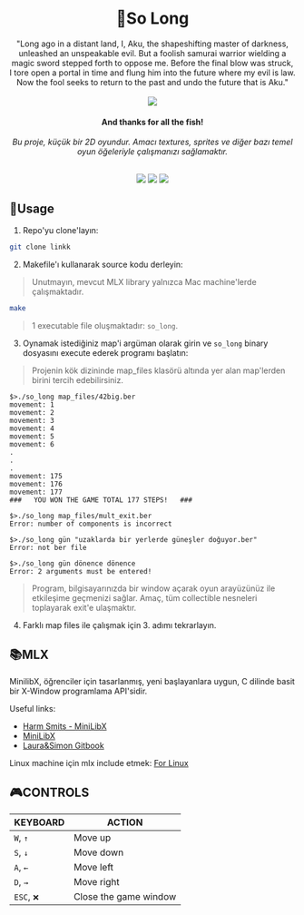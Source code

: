 <div align="center">
	<h1>🐬So Long</h1>
  "Long ago in a distant land, I, Aku, the shapeshifting master of darkness, unleashed an unspeakable evil.
  But a foolish samurai warrior wielding a magic sword stepped forth to oppose me. Before the final blow was struck, 
  I tore open a portal in time and flung him into the future where my evil is law. 
  Now the fool seeks to return to the past and undo the future that is Aku."
  <br>   <br>

  <img src="https://raw.githubusercontent.com/fbkeskin/System-Programming-2024/master/so_long_gif-ezgif.com-video-to-gif-converter%20(2).gif?token=GHSAT0AAAAAACF7SLY62H5LXGCANYLLKKLMZTLL6FA"/>
  
  <p align="center">
	<h4>And thanks for all the fish!<br>
  </p></h4>
  <p align="center">
    <i>Bu proje, küçük bir 2D oyundur. Amacı textures, sprites ve diğer bazı temel oyun öğeleriyle çalışmanızı sağlamaktır.
</i>
  </p>
  <br />
	<img src="https://img.shields.io/badge/norminette-passing-success"/>
	<a href="https://developer.apple.com/library/archive/documentation/Performance/Conceptual/ManagingMemory/Articles/FindingLeaks.html"><img src="https://img.shields.io/badge/leaks-none-success" /></a>
	<img src="https://img.shields.io/badge/-100%2F125-success?logo=42&logoColor=fff" />
</div>

## 📝Usage
1. Repo'yu clone'layın: 

```bash
git clone linkk
```

2. Makefile'ı kullanarak source kodu derleyin:
> Unutmayın, mevcut MLX library yalnızca Mac machine'lerde çalışmaktadır.
```bash
make
```
> 1 executable file oluşmaktadır: `so_long`.

3. Oynamak istediğiniz map'i argüman olarak girin ve `so_long` binary dosyasını execute ederek programı başlatın:
> Projenin kök dizininde map_files klasörü altında yer alan map'lerden birini tercih edebilirsiniz.
```shell
$>./so_long map_files/42big.ber
movement: 1
movement: 2
movement: 3
movement: 4
movement: 5
movement: 6
.
.
.
movement: 175
movement: 176
movement: 177
###   YOU WON THE GAME TOTAL 177 STEPS!   ###

$>./so_long map_files/mult_exit.ber
Error: number of components is incorrect

$>./so_long gün "uzaklarda bir yerlerde güneşler doğuyor.ber" 
Error: not ber file

$>./so_long gün dönence dönence
Error: 2 arguments must be entered!
```

> Program, bilgisayarınızda bir window açarak oyun arayüzünüz ile etkileşime geçmenizi sağlar. Amaç, tüm collectible nesneleri toplayarak exit'e ulaşmaktır. 

4. Farklı map files ile çalışmak için 3. adımı tekrarlayın.


## 📚MLX
MinilibX, öğrenciler için tasarlanmış, yeni başlayanlara uygun, C dilinde basit bir X-Window programlama API'sidir.<br>

Useful links:
* [Harm Smits - MiniLibX](https://harm-smits.github.io/42docs/libs/minilibx)
* [MiniLibX](https://github.com/42Paris/minilibx-linux)
* [Laura&Simon Gitbook](https://42-cursus.gitbook.io/guide/minilibx)

Linux machine için mlx include etmek: [For Linux](https://harm-smits.github.io/42docs/libs/minilibx/getting_started.html#compilation-on-linux)


## 🎮CONTROLS
|KEYBOARD|ACTION|
|---|---|
|`W`, `↑`|Move up|
|`S`, `↓`|Move down|
|`A`, `←`|Move left|
|`D`, `→`|Move right|
|`ESC`, `❌`|Close the game window|





